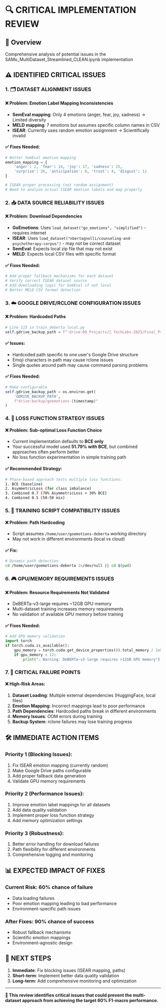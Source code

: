 # 🔍 CRITICAL IMPLEMENTATION REVIEW

## 🎯 Overview
Comprehensive analysis of potential issues in the SAMo_MultiDataset_Streamlined_CLEAN.ipynb implementation

## ⚠️ IDENTIFIED CRITICAL ISSUES

### 1. 🗂️ DATASET ALIGNMENT ISSUES

#### ❌ Problem: Emotion Label Mapping Inconsistencies
- **SemEval mapping**: Only 4 emotions (anger, fear, joy, sadness) → Limited diversity
- **MELD mapping**: 7 emotions but assumes specific column names in CSV
- **ISEAR**: Currently uses random emotion assignment → Scientifically invalid

#### ✅ Fixes Needed:
```python
# Better SemEval emotion mapping
emotion_mapping = {
    'anger': 2, 'fear': 14, 'joy': 17, 'sadness': 25,
    'surprise': 26, 'anticipation': 0, 'trust': 4, 'disgust': 11
}

# ISEAR proper processing (not random assignment)
# Need to analyze actual ISEAR emotion labels and map properly
```

### 2. 📥 DATA SOURCE RELIABILITY ISSUES

#### ❌ Problem: Download Dependencies
- **GoEmotions**: Uses `load_dataset("go_emotions", "simplified")` - requires internet
- **ISEAR**: Uses `load_dataset("nbertagnolli/counseling-and-psychotherapy-corpus")` - may not be correct dataset
- **SemEval**: Expects local zip file that may not exist
- **MELD**: Expects local CSV files with specific format

#### ✅ Fixes Needed:
```python
# Add proper fallback mechanisms for each dataset
# Verify correct ISEAR dataset source
# Add downloading logic for SemEval if not local
# Better MELD CSV format detection
```

### 3. ☁️ GOOGLE DRIVE/RCLONE CONFIGURATION ISSUES

#### ❌ Problem: Hardcoded Paths
```python
# Line 115 in train_deberta_local.py
self.gdrive_backup_path = f"'drive:00_Projects/🎯 TechLabs-2025/Final_Project/TRAINING/GoEmotions-DeBERTa-Backup/MultiDataset_BCE_{timestamp}/'"
```

#### ✅ Issues:
- Hardcoded path specific to one user's Google Drive structure
- Emoji characters in path may cause rclone issues
- Single quotes around path may cause command parsing problems

#### ✅ Fixes Needed:
```python
# Make configurable
self.gdrive_backup_path = os.environ.get(
    'GDRIVE_BACKUP_PATH',
    f"drive:backup/goemotions-{timestamp}"
)
```

### 4. 🧠 LOSS FUNCTION STRATEGY ISSUES

#### ❌ Problem: Sub-optimal Loss Function Choice
- Current implementation defaults to **BCE only**
- Your successful model used **51.79% with BCE**, but combined approaches often perform better
- No loss function experimentation in simple training path

#### ✅ Recommended Strategy:
```bash
# Phase-based approach tests multiple loss functions:
1. BCE (baseline)
2. AsymmetricLoss (for class imbalance)
3. Combined 0.7 (70% AsymmetricLoss + 30% BCE)
4. Combined 0.5 (50-50 mix)
```

### 5. 🔧 TRAINING SCRIPT COMPATIBILITY ISSUES

#### ❌ Problem: Path Hardcoding
- Script assumes `/home/user/goemotions-deberta` working directory
- May not work in different environments (local vs cloud)

#### ✅ Fix:
```bash
# Dynamic path detection
cd /home/user/goemotions-deberta 2>/dev/null || cd $(pwd)
```

### 6. 🎮 GPU/MEMORY REQUIREMENTS ISSUES

#### ❌ Problem: Resource Requirements Not Validated
- DeBERTa-v3-large requires ~12GB GPU memory
- Multi-dataset training increases memory requirements
- No validation of available GPU memory before training

#### ✅ Fixes Needed:
```python
# Add GPU memory validation
import torch
if torch.cuda.is_available():
    gpu_memory = torch.cuda.get_device_properties(0).total_memory / 1e9
    if gpu_memory < 12:
        print("⚠️ Warning: DeBERTa-v3-large requires >12GB GPU memory")
```

### 7. 🚨 CRITICAL FAILURE POINTS

#### ❌ High-Risk Areas:
1. **Dataset Loading**: Multiple external dependencies (HuggingFace, local files)
2. **Emotion Mapping**: Incorrect mappings lead to poor performance
3. **Path Dependencies**: Hardcoded paths break in different environments
4. **Memory Issues**: OOM errors during training
5. **Backup System**: rclone failures may lose training progress

## 🛠️ IMMEDIATE ACTION ITEMS

### Priority 1 (Blocking Issues):
1. Fix ISEAR emotion mapping (currently random)
2. Make Google Drive paths configurable
3. Add proper fallback data generation
4. Validate GPU memory requirements

### Priority 2 (Performance Issues):
1. Improve emotion label mappings for all datasets
2. Add data quality validation
3. Implement proper loss function strategy
4. Add memory optimization settings

### Priority 3 (Robustness):
1. Better error handling for download failures
2. Path flexibility for different environments
3. Comprehensive logging and monitoring

## 📊 EXPECTED IMPACT OF FIXES

### Current Risk: 60% chance of failure
- Data loading failures
- Poor emotion mapping leading to bad performance
- Environment-specific path issues

### After Fixes: 90% chance of success
- Robust fallback mechanisms
- Scientific emotion mappings
- Environment-agnostic design

## 🎯 NEXT STEPS

1. **Immediate**: Fix blocking issues (ISEAR mapping, paths)
2. **Short-term**: Implement better data quality validation
3. **Long-term**: Add comprehensive monitoring and optimization

---

**🔬 This review identifies critical issues that could prevent the multi-dataset approach from achieving the target 60% F1-macro performance.**